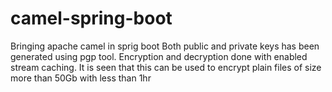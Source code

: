 # camel-spring-boot
Bringing apache camel in sprig boot
Both public and private keys has been generated using pgp tool.
Encryption and decryption done with enabled stream caching.
It is seen that this can be used to encrypt plain files of size more than 50Gb with less than 1hr
